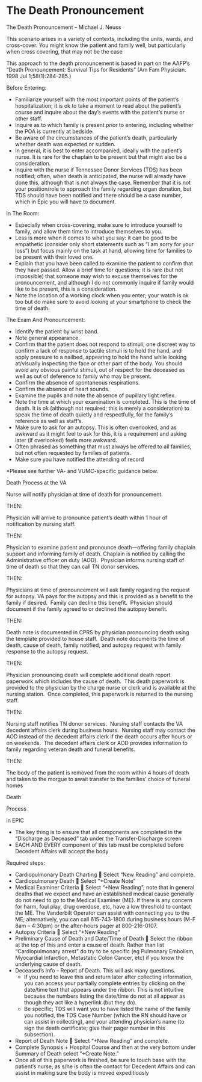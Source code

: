 # The Death Pronouncement

The Death Pronouncement – Michael J. Neuss

This scenario arises in a variety of contexts, including the units,
wards, and cross-cover. You might know the patient and family well, but
particularly when cross covering, that may not be the case

This approach to the death pronouncement is based in part on the AAFP’s
“Death Pronouncement: Survival Tips for Residents” (Am Fam Physician.
1998 Jul 1;58(1):284-285.)

Before Entering:

-   Familiarize yourself with the most important points of the patient’s
    hospitalization; it is ok to take a moment to read about the
    patient’s course and inquire about the day’s events with the
    patient’s nurse or other staff.
-   Inquire as to which family is present prior to entering, including
    whether the POA is currently at bedside.
-   Be aware of the circumstances of the patient’s death, particularly
    whether death was expected or sudden.
-   In general, it is best to enter accompanied, ideally with the
    patient’s nurse. It is rare for the chaplain to be present but that
    might also be a consideration.
-   Inquire with the nurse if Tennessee Donor Services (TDS) has been
    notified; often, when death is anticipated, the nurse will already
    have done this, although that is not always the case. Remember that
    it is not your position/role to approach the family regarding organ
    donation, but TDS should have been notified and there should be a
    case number, which in Epic you will have to document.

In The Room:

-   Especially when cross-covering, make sure to introduce yourself to
    family, and allow them time to introduce themselves to you.
-   Less is more when it comes to what you say: it can be good to be
    empathetic (consider only short statements such as “I am sorry for
    your loss”) but focus mainly on the task at hand, allowing time for
    families to be present with their loved one.
-   Explain that you have been called to examine the patient to confirm
    that they have passed. Allow a brief time for questions; it is rare
    (but not impossible) that someone may wish to excuse themselves for
    the pronouncement, and although I do not commonly inquire if family
    would like to be present, this is a consideration.
-   Note the location of a working clock when you enter; your watch is
    ok too but do make sure to avoid looking at your smartphone to check
    the time of death.

The Exam And Pronouncement:

-   Identify the patient by wrist band.
-   Note general appearance.
-   Confirm that the patient does not respond to stimuli; one discreet
    way to confirm a lack of response to tactile stimuli is to hold the
    hand, and apply pressure to a nailbed, appearing to hold the hand
    while looking at/visually inspecting the face or other part of the
    body. You should avoid any obvious painful stimuli, out of respect
    for the deceased as well as out of deference to family who may be
    present.
-   Confirm the absence of spontaneous respirations.
-   Confirm the absence of heart sounds.
-   Examine the pupils and note the absence of pupillary light reflex.
-   Note the time at which your examination is completed. This is the
    time of death. It is ok (although not required; this is merely a
    consideration) to speak the time of death quietly and respectfully,
    for the family’s reference as well as staff’s.
-   Make sure to ask for an autopsy. This is often overlooked, and as
    awkward as it might feel to ask for this, it is a requirement and
    asking later (if overlooked) feels more awkward.
-   Often phrased as something that must always be offered to all
    families, but not often requested by families of patients.
-   Make sure you have notified the attending of record

\*Please see further VA- and VUMC-specific guidance below.

Death Process at the VA

Nurse will notify physician at time of death for pronouncement.

THEN:

Physician will arrive to pronounce patient’s death within 1 hour of
notification by nursing staff.

THEN:

Physician to examine patient and pronounce death—offering family
chaplain support and informing family of death. Chaplain is notified by
calling the Administrative officer on duty (AOD).  Physician informs
nursing staff of time of death so that they can call TN donor services.

THEN:

Physicians at time of pronouncement will ask family regarding the
request for autopsy. VA pays for the autopsy and this is provided as a
benefit to the family if desired.  Family can decline this benefit. 
Physician should document if the family agreed to or declined the
autopsy benefit.

THEN:

Death note is documented in CPRS by physician pronouncing death using
the template provided to house staff.  Death note documents the time of
death, cause of death, family notified, and autopsy request with family
response to the autopsy request.

THEN:

Physician pronouncing death will complete additional death report
paperwork which includes the cause of death.  This death paperwork is
provided to the physician by the charge nurse or clerk and is available
at the nursing station.  Once completed, this paperwork is returned to
the nursing staff.

THEN:

Nursing staff notifies TN donor services.  Nursing staff contacts the VA
decedent affairs clerk during business hours.  Nursing staff may contact
the AOD instead of the decedent affairs clerk if the death occurs after
hours or on weekends.  The decedent affairs clerk or AOD provides
information to family regarding veteran death and funeral benefits.

THEN:

The body of the patient is removed from the room within 4 hours of death
and taken to the morgue to await transfer to the families’ choice of
funeral homes

Death

Process

in EPIC

-   The key thing is to ensure that all components are completed in the
    “Discharge as Deceased” tab under the Transfer-Discharge screen
-   EACH AND EVERY
    component of this tab must be completed before Decedent Affairs will
    accept the body

Required steps:

-   Cardiopulmonary Death Charting
    
    Select “New Reading” and complete.
-   Cardiopulmonary Death
    
    Select “+Create Note”
-   Medical Examiner Criteria
    
    Select “+New Reading”; note that in general deaths that we expect
    and have an established medical cause generally do not need to go to
    the Medical Examiner (ME). If there is any concern for harm, foul
    play, drug overdose, etc, have a low threshold to contact the ME.
    The Vanderbilt Operator can assist with connecting you to the ME;
    alternatively, you can call 615-743-1800 during business hours (M-F
    8am – 4:30pm) or the after-hours pager at 800-216-0107.
-   Autopsy Criteria
    
    Select “+New Reading”
-   Preliminary Cause of Death and Date/Time of Death
    
    Select the ribbon at the top of this and enter a cause of death.
    Rather than list “Cardiopulmonary arrest” do try to be specific (eg
    Pulmonary Embolism, Myocardial Infarction, Metastatic Colon Cancer,
    etc) if you know the underlying cause of death.
-   Deceased’s Info – Report of Death. This will ask many questions.
    -   If you need to leave this and return later after collecting
        information, you can access your partially complete entries by
        clicking on the date/time text that appears under the ribbon.
        This is not intuitive because the numbers listing the date/time
        do not at all appear as though they act like a hyperlink (but
        they do).
    -   Be specific; TDS will want you to have listed the name of the
        family you notified, the TDS Case Number (which the RN should
        have or can assist in collecting), and your attending
        physician’s name (to sign the death certificate; give their
        pager number in this subsection).
-   Report of Death Note
    
    Select “+New Reading” and complete.
-   Complete Synopsis + Hospital Course and then at the very bottom
    under Summary of Death select “+Create Note.”
-   Once all of this paperwork is finished, be sure to touch base with
    the patient’s nurse, as s/he is often the contact for Decedent
    Affairs and can assist in making sure the body is moved
    expeditiously
